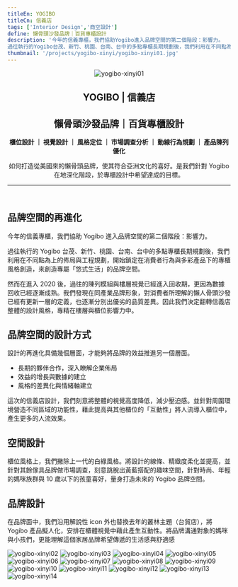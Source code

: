 ```yaml
---
titleEn: YOGIBO
titleCn: 信義店
tags: ['Interior Design','商空設計']
define: 懶骨頭沙發品牌｜百貨專櫃設計
description: '今年的信義專櫃，我們協助Yogibo進入品牌空間的第二個階段：影響力。  
過往執行的Yogibo台茂、新竹、桃園、台南、台中的多點專櫃長期規劃後，我們利用在不同點為上的佈局與工程規劃，開始鎖定在消費者行為與多彩產品下的專櫃風格創造，來創造專屬「悠式生活」的品牌空間。'
thumbnail: '/projects/yogibo-xinyi/yogibo-xinyi01.jpg'
---
```


<article>

<header>

<img alt="yogibo-xinyi01" src="/projects/yogibo-xinyi/yogibo-xinyi01.jpg" />

# YOGIBO | 信義店

## 懶骨頭沙發品牌｜百貨專櫃設計

**櫃位設計 ｜ 視覺設計 ｜ 風格定位 ｜ 市場調查分析 ｜ 動線行為規劃 ｜ 產品陳列優化**

如何打造從美國來的懶骨頭品牌，使其符合亞洲文化的喜好。是我們針對 Yogibo 在地深化階段，於專櫃設計中希望達成的目標。

---

</header>

<section>

## 品牌空間的再進化

今年的信義專櫃，我們協助 Yogibo 進入品牌空間的第二個階段：影響力。

過往執行的 Yogibo 台茂、新竹、桃園、台南、台中的多點專櫃長期規劃後，我們利用在不同點為上的佈局與工程規劃，開始鎖定在消費者行為與多彩產品下的專櫃風格創造，來創造專屬「悠式生活」的品牌空間。

然而在進入 2020 後，過往的陳列模組與樓層視覺已經進入回收期，更因為數據回收已經逐漸成熟。我們發現在同產業品牌形象，對消費者所理解的懶人骨頭沙發已經有更新一層的定義，也逐漸分別出優劣的品質差異。因此我們決定翻轉信義店整體的設計風格，專精在樓層與櫃位影響力中。

</section>

<section>

## 品牌空間的設計方式

設計的再進化具備幾個層面，才能夠將品牌的效益推進另一個層面。

- 長期的夥伴合作，深入瞭解企業佈局
- 效益的增長與數據的建立
- 風格的差異化與情緒軸建立

這次的信義店設計，我們刻意將整體的視覺高度降低，減少壓迫感。並針對周圍環境營造不同區域的功能性，藉此提高與其他櫃位的「互動性」將人流導入櫃位中，產生更多的人流效果。

</section>
<section>

## 空間設計

櫃位風格上，我們撇除上一代的白綠風格。將設計的線條、精緻度柔化並提高，並針對其餘傢具品牌做市場調查，刻意跳脫出黃藍搭配的趣味空間，針對時尚、年輕的媽咪族群與 10 歲以下的孩童喜好，量身打造未來的 Yogibo 品牌空間。

</section>
<section>

## 品牌設計

在品牌面中，我們沿用解說性 icon 外也替換去年的叢林主題（台貿店），將 Yogibo 產品擬人化，安排在櫃體視覺中藉此產生互動性。將品牌溝通對象的媽咪與小孩們，更能理解這個家居品牌希望傳遞的生活感與舒適感

</section>

<img alt="yogibo-xinyi02" data-src="/projects/yogibo-xinyi/yogibo-xinyi02.jpg"/>
<img alt="yogibo-xinyi03" data-src="/projects/yogibo-xinyi/yogibo-xinyi03.jpg"/>
<img alt="yogibo-xinyi04" data-src="/projects/yogibo-xinyi/yogibo-xinyi04.jpg"/>
<img alt="yogibo-xinyi05" data-src="/projects/yogibo-xinyi/yogibo-xinyi05.jpg"/>
<img alt="yogibo-xinyi06" data-src="/projects/yogibo-xinyi/yogibo-xinyi06.jpg"/>
<img alt="yogibo-xinyi07" data-src="/projects/yogibo-xinyi/yogibo-xinyi07.jpg"/>
<img alt="yogibo-xinyi08" data-src="/projects/yogibo-xinyi/yogibo-xinyi08.jpg"/>
<img alt="yogibo-xinyi09" data-src="/projects/yogibo-xinyi/yogibo-xinyi09.jpg"/>
<img alt="yogibo-xinyi10" data-src="/projects/yogibo-xinyi/yogibo-xinyi10.jpg"/>
<img alt="yogibo-xinyi11" data-src="/projects/yogibo-xinyi/yogibo-xinyi11.jpg"/>
<img alt="yogibo-xinyi12" data-src="/projects/yogibo-xinyi/yogibo-xinyi12.jpg"/>
<img alt="yogibo-xinyi13" data-src="/projects/yogibo-xinyi/yogibo-xinyi13.jpg"/>
<img alt="yogibo-xinyi14" data-src="/projects/yogibo-xinyi/yogibo-xinyi14.jpg"/>

</article>
